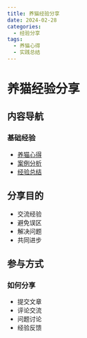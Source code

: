 ```yaml
---
title: 养猫经验分享
date: 2024-02-28
categories:
  - 经验分享
tags:
  - 养猫心得
  - 实践总结
---
```


# 养猫经验分享

## 内容导航

### 基础经验
- [养猫心得](tips.md)
- [案例分析](cases.md)
- [经验总结](summary.md)

## 分享目的

- 交流经验
- 避免误区
- 解决问题
- 共同进步

## 参与方式

### 如何分享
- 提交文章
- 评论交流
- 问题讨论
- 经验反馈 